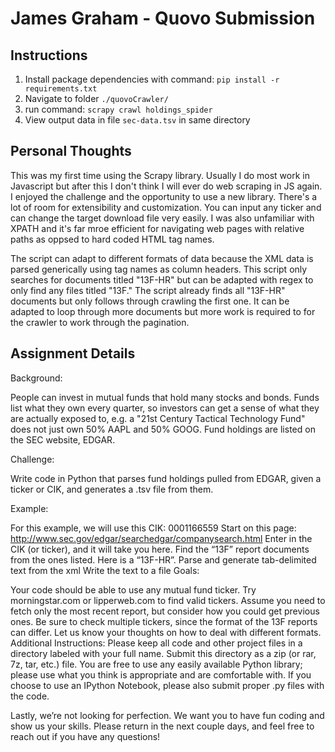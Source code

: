 # James Graham - Quovo Submission

## Instructions
1. Install package dependencies with command:
	`pip install -r requirements.txt`
2. Navigate to folder `./quovoCrawler/`
3. run command: `scrapy crawl holdings_spider`
4. View output data in file `sec-data.tsv` in same directory

## Personal Thoughts
This was my first time using the Scrapy library. Usually I do most work in Javascript but after this I don't think I will ever do web scraping in JS again. I enjoyed the challenge and the opportunity to use a new library. There's a lot of room for extensibility and customization. You can input any ticker and can change the target download file very easily. I was also unfamiliar with XPATH and it's far mroe efficient for navigating web pages with relative paths as oppsed to hard coded HTML tag names. 

The script can adapt to different formats of data because the XML data is parsed generically using tag names as column headers. This script only searches for documents titled "13F-HR" but can be adapted with regex to only find any files titled "13F." The script already finds all "13F-HR" documents but only follows through crawling the first one. It can be adapted to loop through more documents but more work is required to for the crawler to work through the pagination.

## Assignment Details
Background:

People can invest in mutual funds that hold many stocks and bonds. Funds list what they own every quarter, so investors can get a sense of what they are actually exposed to, e.g. a "21st Century Tactical Technology Fund" does not just own 50% AAPL and 50% GOOG. Fund holdings are listed on the SEC website, EDGAR.

Challenge:

Write code in Python that parses fund holdings pulled from EDGAR, given a ticker or CIK, and generates a .tsv file from them.

Example:

For this example, we will use this CIK: 0001166559
Start on this page: http://www.sec.gov/edgar/searchedgar/companysearch.html
Enter in the CIK (or ticker), and it will take you here.
Find the “13F” report documents from the ones listed. Here is a “13F-HR”.
Parse and generate tab-delimited text from the xml
Write the text to a file
Goals:

Your code should be able to use any mutual fund ticker. Try morningstar.com or lipperweb.com to find valid tickers.
Assume you need to fetch only the most recent report, but consider how you could get previous ones.
Be sure to check multiple tickers, since the format of the 13F reports can differ.
Let us know your thoughts on how to deal with different formats.  
Additional Instructions:
Please keep all code and other project files in a directory labeled with your full name. Submit this directory as a zip (or rar, 7z, tar, etc.) file. You are free to use any easily available Python library; please use what you think is appropriate and are comfortable with. If you choose to use an IPython Notebook, please also submit proper .py files with the code. 

Lastly, we’re not looking for perfection. We want you to have fun coding and show us your skills.  Please return in the next couple days, and feel free to reach out if you have any questions!

